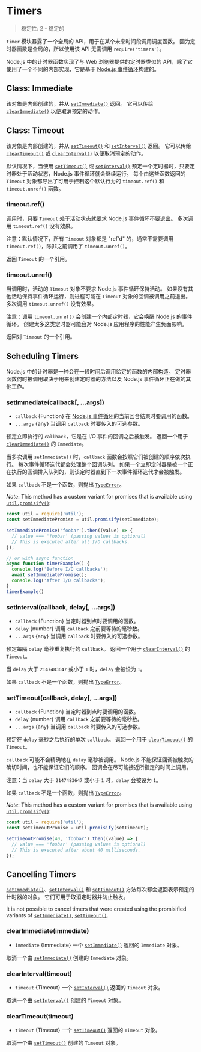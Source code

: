 # Timers
> 稳定性: 2 - 稳定的

`timer` 模块暴露了一个全局的 API，用于在某个未来时间段调用调度函数。
因为定时器函数是全局的，所以使用该 API 无需调用 `require('timers')`。

Node.js 中的计时器函数实现了与 Web 浏览器提供的定时器类似的 API，除了它使用了一个不同的内部实现，它是基于 [Node.js 事件循环]构建的。

## Class: Immediate

该对象是内部创建的，并从 [`setImmediate()`] 返回。
它可以传给 [`clearImmediate()`] 以便取消预定的动作。


## Class: Timeout

该对象是内部创建的，并从 [`setTimeout()`] 和 [`setInterval()`] 返回。
它可以传给 [`clearTimeout()`] 或 [`clearInterval()`] 以便取消预定的动作。

默认情况下，当使用 [`setTimeout()`] 或 [`setInterval()`] 预定一个定时器时，只要定时器处于活动状态，Node.js 事件循环就会继续运行。
每个由这些函数返回的 `Timeout` 对象都导出了可用于控制这个默认行为的 `timeout.ref()` 和 `timeout.unref()` 函数。


### timeout.ref()
<!-- YAML
added: v0.9.1
-->
调用时，只要 `Timeout` 处于活动状态就要求 Node.js 事件循环不要退出。
多次调用 `timeout.ref()` 没有效果。

注意：默认情况下，所有 `Timeout` 对象都是 "ref'd" 的，通常不需要调用 `timeout.ref()`，除非之前调用了 `timeout.unref()`。

返回 `Timeout` 的一个引用。



### timeout.unref()
<!-- YAML
added: v0.9.1
-->

当调用时，活动的 `Timeout` 对象不要求 Node.js 事件循环保持活动。
如果没有其他活动保持事件循环运行，则进程可能在 `Timeout` 对象的回调被调用之前退出。
多次调用 `timeout.unref()` 没有效果。

注意：调用 `timeout.unref()` 会创建一个内部定时器，它会唤醒 Node.js 的事件循环。
创建太多这类定时器可能会对 Node.js 应用程序的性能产生负面影响。

返回对 `Timeout` 的一个引用。


## Scheduling Timers

Node.js 中的计时器是一种会在一段时间后调用给定的函数的内部构造。
定时器函数何时被调用取决于用来创建定时器的方法以及 Node.js 事件循环正在做的其他工作。


### setImmediate(callback[, ...args])
<!-- YAML
added: v0.9.1
-->

* `callback` {Function} 在 [Node.js 事件循环]的当前回合结束时要调用的函数。
* `...args` {any} 当调用 `callback` 时要传入的可选参数。

预定立即执行的 `callback`，它是在 I/O 事件的回调之后被触发。
返回一个用于 [`clearImmediate()`] 的 `Immediate`。

当多次调用 `setImmediate()` 时，`callback` 函数会按照它们被创建的顺序依次执行。
每次事件循环迭代都会处理整个回调队列。
如果一个立即定时器是被一个正在执行的回调排入队列的，则该定时器直到下一次事件循环迭代才会被触发。

如果 `callback` 不是一个函数，则抛出 [`TypeError`]。

*Note*: This method has a custom variant for promises that is available using
[`util.promisify()`][]:

```js
const util = require('util');
const setImmediatePromise = util.promisify(setImmediate);

setImmediatePromise('foobar').then((value) => {
  // value === 'foobar' (passing values is optional)
  // This is executed after all I/O callbacks.
});

// or with async function
async function timerExample() {
  console.log('Before I/O callbacks');
  await setImmediatePromise();
  console.log('After I/O callbacks');
}
timerExample()
```


### setInterval(callback, delay[, ...args])
<!-- YAML
added: v0.0.1
-->

* `callback` {Function} 当定时器到点时要调用的函数。
* `delay` {number} 调用 `callback` 之前要等待的毫秒数。
* `...args` {any} 当调用 `callback` 时要传入的可选参数。

预定每隔 `delay` 毫秒重复执行的 `callback`。
返回一个用于 [`clearInterval()`] 的 `Timeout`。

当 `delay` 大于 `2147483647` 或小于 `1` 时，`delay` 会被设为 `1`。

如果 `callback` 不是一个函数，则抛出 [`TypeError`]。


### setTimeout(callback, delay[, ...args])
<!-- YAML
added: v0.0.1
-->

* `callback` {Function} 当定时器到点时要调用的函数。
* `delay` {number} 调用 `callback` 之前要等待的毫秒数。
* `...args` {any} 当调用 `callback` 时要传入的可选参数。

预定在 `delay` 毫秒之后执行的单次 `callback`。
返回一个用于 [`clearTimeout()`] 的 `Timeout`。

`callback` 可能不会精确地在 `delay` 毫秒被调用。
Node.js 不能保证回调被触发的确切时间，也不能保证它们的顺序。
回调会在尽可能接近所指定的时间上调用。

注意：当 `delay` 大于 `2147483647` 或小于 `1` 时，`delay` 会被设为 `1`。

如果 `callback` 不是一个函数，则抛出 [`TypeError`]。

*Note*: This method has a custom variant for promises that is available using
[`util.promisify()`][]:

```js
const util = require('util');
const setTimeoutPromise = util.promisify(setTimeout);

setTimeoutPromise(40, 'foobar').then((value) => {
  // value === 'foobar' (passing values is optional)
  // This is executed after about 40 milliseconds.
});
```


## Cancelling Timers

[`setImmediate()`]、[`setInterval()`] 和 [`setTimeout()`] 方法每次都会返回表示预定的计时器的对象。
它们可用于取消定时器并防止触发。

It is not possible to cancel timers that were created using the promisified
variants of [`setImmediate()`][], [`setTimeout()`][].


### clearImmediate(immediate)
<!-- YAML
added: v0.9.1
-->

* `immediate` {Immediate} 一个 [`setImmediate()`] 返回的 `Immediate` 对象。 

取消一个由 [`setImmediate()`] 创建的 `Immediate` 对象。


### clearInterval(timeout)
<!-- YAML
added: v0.0.1
-->

* `timeout` {Timeout} 一个 [`setInterval()`] 返回的 `Timeout` 对象。 

取消一个由 [`setInterval()`] 创建的 `Timeout` 对象。


### clearTimeout(timeout)
<!-- YAML
added: v0.0.1
-->

* `timeout` {Timeout} 一个 [`setTimeout()`] 返回的 `Timeout` 对象。 

取消一个由 [`setTimeout()`] 创建的 `Timeout` 对象。


[`TypeError`]: errors.html#errors_class_typeerror
[`clearImmediate()`]: timers.html#timers_clearimmediate_immediate
[`clearInterval()`]: timers.html#timers_clearinterval_timeout
[`clearTimeout()`]: timers.html#timers_cleartimeout_timeout
[`setImmediate()`]: timers.html#timers_setimmediate_callback_args
[`setInterval()`]: timers.html#timers_setinterval_callback_delay_args
[`setTimeout()`]: timers.html#timers_settimeout_callback_delay_args
[`util.promisify()`]: util.html#util_util_promisify_original
[the Node.js Event Loop]: https://nodejs.org/en/docs/guides/event-loop-timers-and-nexttick
[Node.js 事件循环]: https://nodejs.org/en/docs/guides/event-loop-timers-and-nexttick
